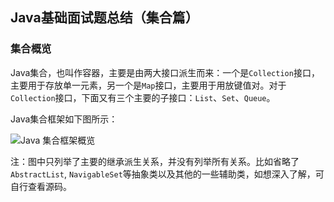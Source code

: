 ## Java基础面试题总结（集合篇）

### 集合概览

Java集合，也叫作容器，主要是由两大接口派生而来：一个是`Collection`接口，主要用于存放单一元素，另一个是`Map`接口，主要用于用放键值对。对于`Collection`接口，下面又有三个主要的子接口：`List`、`Set`、`Queue`。

Java集合框架如下图所示：

![Java 集合框架概览](https://oss.javaguide.cn/github/javaguide/java/collection/java-collection-hierarchy.png)

注：图中只列举了主要的继承派生关系，并没有列举所有关系。比如省略了`AbstractList`, `NavigableSet`等抽象类以及其他的一些辅助类，如想深入了解，可自行查看源码。

